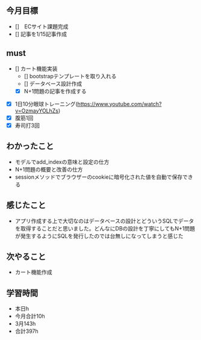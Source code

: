 
## 今月目標
- []　ECサイト課題完成
- [] 記事を1/15記事作成


## must
- [] カート機能実装
  - [] bootstrapテンプレートを取り入れる
  - [] データベース設計作成
  - [x] N+1問題の記事を作成する
- [x] 1日10分眼球トレーニング(https://www.youtube.com/watch?v=OzmayYOLhZs)
- [x] 腹筋1回
- [x] 寿司打3回

## わかったこと
- モデルでadd_indexの意味と設定の仕方
- N+1問題の概要と改善の仕方
- sessionメソッドでブラウザーのcookieに暗号化された値を自動で保存できる
  
## 感じたこと
- アプリ作成する上で大切なのはデータベースの設計とどういうSQLでデータを取得することだと思いました。どんなにDBの設計を丁寧にしてもN+1問題が発生するようにSQLを発行したのでは台無しになってしまうと感じた
  
## 次やること
  - カート機能作成

## 学習時間
  - 本日h
  - 今月合計10h
  - 3月143h
  - 合計397h
